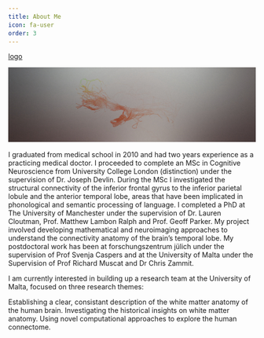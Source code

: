 ```yaml
---
title: About Me
icon: fa-user
order: 3
---
```


[logo]

<a href="#" class="image featured"><img src="assets/images/pic09.jpg" alt="" /></a>

[logo]: assets/images/pic09.jpg "Tractography"

I graduated from medical school in 2010 and had two years experience as a practicing medical doctor. 
I proceeded to complete an MSc in Cognitive Neuroscience from University College London (distinction) 
under the supervision of Dr. Joseph Devlin. During the MSc I investigated the structural connectivity of 
the inferior frontal gyrus to the inferior parietal lobule and the anterior temporal lobe, areas that 
have been implicated in phonological and semantic processing of language. 
I completed a PhD at The University of Manchester under the supervision of Dr. Lauren Cloutman, 
Prof. Matthew Lambon Ralph and Prof. Geoff Parker. My project involved developing mathematical and neuroimaging 
approaches to understand the connectivity anatomy of the brain’s temporal lobe. My postdoctoral work has been at 
forschungszentrum jülich under the supervision of Prof Svenja Caspers and at the University of Malta under the
Supervision of Prof Richard Muscat and Dr Chris Zammit.


I am currently interested in building up a research team at the University of Malta, focused on three 
research themes:

Establishing a clear, consistant description of the white matter anatomy of the human brain.
Investigating the historical insights on white matter anatomy.
Using novel computational approaches to explore the human connectome.



